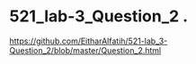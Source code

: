 # 521_lab-3_Question_2 . 

 https://github.com/EitharAlfatih/521-lab_3-Question_2/blob/master/Question_2.html
